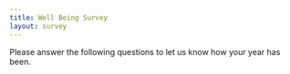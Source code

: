 ```yaml
---
title: Well Being Survey
layout: survey
---
```


Please answer the following questions to let us know how your year has been.